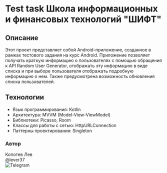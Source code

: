 # Test task Школа информационных и финансовых технологий "ШИФТ"

## Описание
Этот проект представляет собой Android-приложение, созданное в рамках тестового задания на курс Android. Приложение позволяет получать краткую информацию о пользователях с помощью обращения к API Random User Generator, отображать эту информацию в виде списка и при выборе пользователя отображать подробную информацию о нем. Также предусмотрена возможность обновления списка пользователей.

## Технологии
  
* Язык программирования: Kotlin  
* Архитектура: MVVM (Model-View-ViewModel)  
* Библиотеки: Picasso, Room
* Классы для работы с сетью: HttpURLConnection  
* Паттерны проектирования: Singleton    

### Автор

Копотев Лев  
@lever37  
![Telegram](Telegram.jpeg)
